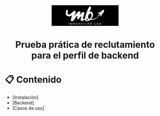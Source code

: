 <div align="center">
    <img src="recursos/mbinnovation.png" alt="logo">
    <h1>Prueba prática de reclutamiento para el perfil de backend</h1>
</div>

# :clipboard: Contenido

- [Instalación]
- [Backend]
- [Casos de uso]

